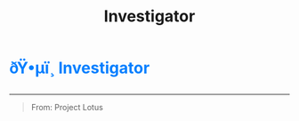 ﻿---
lang: en-US
title: Investigator
prev: Inspector
next: Keeper
---
# <font color=#007FFF>ðŸ•µï¸ <b>Investigator</b></font> <Badge text="Support" type="tip" vertical="middle"/>
---

> From: Project Lotus


